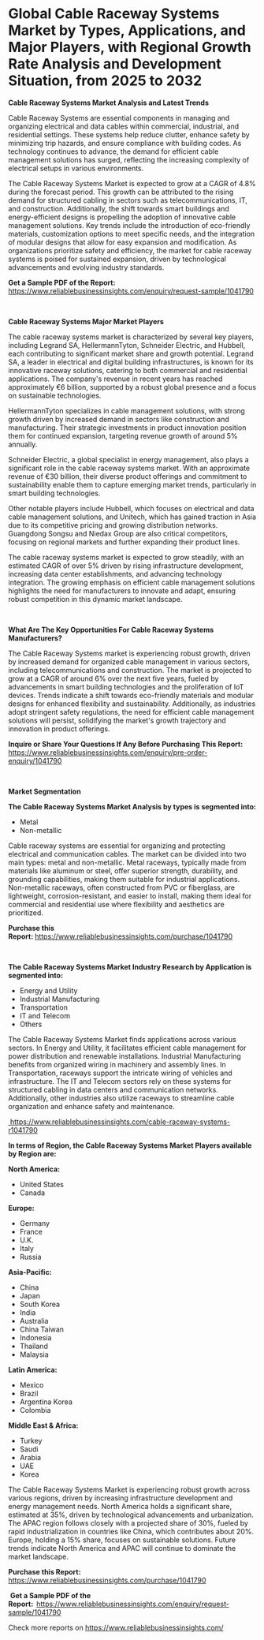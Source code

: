 <p><h1>Global Cable Raceway Systems Market by Types, Applications, and Major Players, with Regional Growth Rate Analysis and Development Situation, from 2025 to 2032</h1></p><p><strong>Cable Raceway Systems Market Analysis and Latest Trends</strong></p>
<p><p>Cable Raceway Systems are essential components in managing and organizing electrical and data cables within commercial, industrial, and residential settings. These systems help reduce clutter, enhance safety by minimizing trip hazards, and ensure compliance with building codes. As technology continues to advance, the demand for efficient cable management solutions has surged, reflecting the increasing complexity of electrical setups in various environments.</p><p>The Cable Raceway Systems Market is expected to grow at a CAGR of 4.8% during the forecast period. This growth can be attributed to the rising demand for structured cabling in sectors such as telecommunications, IT, and construction. Additionally, the shift towards smart buildings and energy-efficient designs is propelling the adoption of innovative cable management solutions. Key trends include the introduction of eco-friendly materials, customization options to meet specific needs, and the integration of modular designs that allow for easy expansion and modification. As organizations prioritize safety and efficiency, the market for cable raceway systems is poised for sustained expansion, driven by technological advancements and evolving industry standards.</p></p>
<p><strong>Get a Sample PDF of the Report:&nbsp;</strong> <a href="https://www.reliablebusinessinsights.com/enquiry/request-sample/1041790?utm_campaign=2099&utm_medium=2&utm_source=Github&utm_content=ia&utm_term=16022025&utm_id=cable-raceway-systems">https://www.reliablebusinessinsights.com/enquiry/request-sample/1041790</a></p>
<p>&nbsp;</p>
<p><strong>Cable Raceway Systems Major Market Players</strong></p>
<p><p>The cable raceway systems market is characterized by several key players, including Legrand SA, HellermannTyton, Schneider Electric, and Hubbell, each contributing to significant market share and growth potential. Legrand SA, a leader in electrical and digital building infrastructures, is known for its innovative raceway solutions, catering to both commercial and residential applications. The company's revenue in recent years has reached approximately €6 billion, supported by a robust global presence and a focus on sustainable technologies.</p><p>HellermannTyton specializes in cable management solutions, with strong growth driven by increased demand in sectors like construction and manufacturing. Their strategic investments in product innovation position them for continued expansion, targeting revenue growth of around 5% annually.</p><p>Schneider Electric, a global specialist in energy management, also plays a significant role in the cable raceway systems market. With an approximate revenue of €30 billion, their diverse product offerings and commitment to sustainability enable them to capture emerging market trends, particularly in smart building technologies.</p><p>Other notable players include Hubbell, which focuses on electrical and data cable management solutions, and Unitech, which has gained traction in Asia due to its competitive pricing and growing distribution networks. Guangdong Songsu and Niedax Group are also critical competitors, focusing on regional markets and further expanding their product lines.</p><p>The cable raceway systems market is expected to grow steadily, with an estimated CAGR of over 5% driven by rising infrastructure development, increasing data center establishments, and advancing technology integration. The growing emphasis on efficient cable management solutions highlights the need for manufacturers to innovate and adapt, ensuring robust competition in this dynamic market landscape.</p></p>
<p>&nbsp;</p>
<p><strong>What Are The Key Opportunities For Cable Raceway Systems Manufacturers?</strong></p>
<p><p>The Cable Raceway Systems market is experiencing robust growth, driven by increased demand for organized cable management in various sectors, including telecommunications and construction. The market is projected to grow at a CAGR of around 6% over the next five years, fueled by advancements in smart building technologies and the proliferation of IoT devices. Trends indicate a shift towards eco-friendly materials and modular designs for enhanced flexibility and sustainability. Additionally, as industries adopt stringent safety regulations, the need for efficient cable management solutions will persist, solidifying the market's growth trajectory and innovation in product offerings.</p></p>
<p><strong>Inquire or Share Your Questions If Any Before Purchasing This Report:</strong> <a href="https://www.reliablebusinessinsights.com/enquiry/pre-order-enquiry/1041790?utm_campaign=2099&utm_medium=2&utm_source=Github&utm_content=ia&utm_term=16022025&utm_id=cable-raceway-systems">https://www.reliablebusinessinsights.com/enquiry/pre-order-enquiry/1041790</a></p>
<p>&nbsp;</p>
<p><strong>Market Segmentation</strong></p>
<p><strong>The Cable Raceway Systems Market Analysis by types is segmented into:</strong></p>
<p><ul><li>Metal</li><li>Non-metallic</li></ul></p>
<p><p>Cable raceway systems are essential for organizing and protecting electrical and communication cables. The market can be divided into two main types: metal and non-metallic. Metal raceways, typically made from materials like aluminum or steel, offer superior strength, durability, and grounding capabilities, making them suitable for industrial applications. Non-metallic raceways, often constructed from PVC or fiberglass, are lightweight, corrosion-resistant, and easier to install, making them ideal for commercial and residential use where flexibility and aesthetics are prioritized.</p></p>
<p><strong>Purchase this Report:&nbsp;</strong><a href="https://www.reliablebusinessinsights.com/purchase/1041790?utm_campaign=2099&utm_medium=2&utm_source=Github&utm_content=ia&utm_term=16022025&utm_id=cable-raceway-systems">https://www.reliablebusinessinsights.com/purchase/1041790</a></p>
<p>&nbsp;</p>
<p><strong>The Cable Raceway Systems Market Industry Research by Application is segmented into:</strong></p>
<p><ul><li>Energy and Utility</li><li>Industrial Manufacturing</li><li>Transportation</li><li>IT and Telecom</li><li>Others</li></ul></p>
<p><p>The Cable Raceway Systems Market finds applications across various sectors. In Energy and Utility, it facilitates efficient cable management for power distribution and renewable installations. Industrial Manufacturing benefits from organized wiring in machinery and assembly lines. In Transportation, raceways support the intricate wiring of vehicles and infrastructure. The IT and Telecom sectors rely on these systems for structured cabling in data centers and communication networks. Additionally, other industries also utilize raceways to streamline cable organization and enhance safety and maintenance.</p></p>
<p><a href="https://www.reliablebusinessinsights.com/cable-raceway-systems-r1041790?utm_campaign=2099&utm_medium=2&utm_source=Github&utm_content=ia&utm_term=16022025&utm_id=cable-raceway-systems">&nbsp;https://www.reliablebusinessinsights.com/cable-raceway-systems-r1041790</a></p>
<p><strong>In terms of Region, the Cable Raceway Systems Market Players available by Region are:</strong></p>
<p>
    <p> <strong> North America: </strong>
        <ul>
            <li>United States</li>
            <li>Canada</li>
        </ul>
        </p> 
    <p> <strong> Europe: </strong>
        <ul>
            <li>Germany</li>
            <li>France</li>
            <li>U.K.</li>
            <li>Italy</li>
            <li>Russia</li>
        </ul>
        </p> 
    <p> <strong> Asia-Pacific: </strong>
        <ul>
            <li>China</li>
            <li>Japan</li>
            <li>South Korea</li>
            <li>India</li>
            <li>Australia</li>
            <li>China Taiwan</li>
            <li>Indonesia</li>
            <li>Thailand</li>
            <li>Malaysia</li>
        </ul>
        </p> 
    <p> <strong> Latin America: </strong>
        <ul>
            <li>Mexico</li>
            <li>Brazil</li>
            <li>Argentina Korea</li>
            <li>Colombia</li>
        </ul>
        </p> 
    <p> <strong> Middle East & Africa: </strong>
        <ul>
            <li>Turkey</li>
            <li>Saudi</li>
            <li>Arabia</li>
            <li>UAE</li>
            <li>Korea</li>
        </ul>
    </p>
    </p>
<p><p>The Cable Raceway Systems Market is experiencing robust growth across various regions, driven by increasing infrastructure development and energy management needs. North America holds a significant share, estimated at 35%, driven by technological advancements and urbanization. The APAC region follows closely with a projected share of 30%, fueled by rapid industrialization in countries like China, which contributes about 20%. Europe, holding a 15% share, focuses on sustainable solutions. Future trends indicate North America and APAC will continue to dominate the market landscape.</p></p>
<p><strong>Purchase this Report: </strong><a href="https://www.reliablebusinessinsights.com/purchase/1041790?utm_campaign=2099&utm_medium=2&utm_source=Github&utm_content=ia&utm_term=16022025&utm_id=cable-raceway-systems">https://www.reliablebusinessinsights.com/purchase/1041790</a></p>
<p>&nbsp;<strong>Get a Sample PDF of the Report:&nbsp;&nbsp;</strong><a href="https://www.reliablebusinessinsights.com/enquiry/request-sample/1041790?utm_campaign=2099&utm_medium=2&utm_source=Github&utm_content=ia&utm_term=16022025&utm_id=cable-raceway-systems">https://www.reliablebusinessinsights.com/enquiry/request-sample/1041790</a></p>
<p><strong></strong></p>
<p>Check more reports on <a href="https://www.reliablebusinessinsights.com/?utm_campaign=2099&utm_medium=2&utm_source=Github&utm_content=ia&utm_term=16022025&utm_id=cable-raceway-systems">https://www.reliablebusinessinsights.com/</a></p>